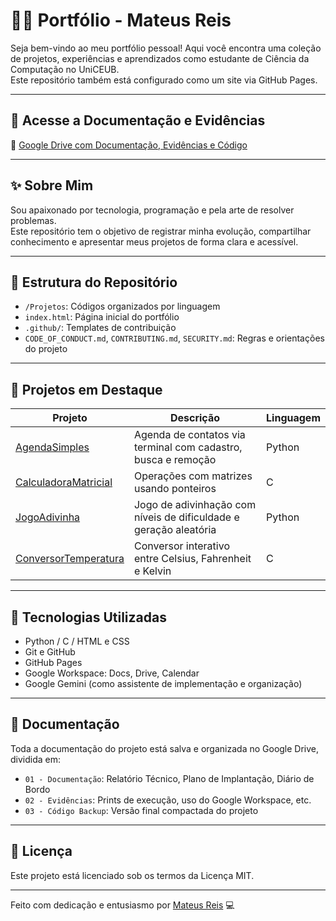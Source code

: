 # 👨‍💻 Portfólio - Mateus Reis

Seja bem-vindo ao meu portfólio pessoal! Aqui você encontra uma coleção de projetos, experiências e aprendizados como estudante de Ciência da Computação no UniCEUB.  
Este repositório também está configurado como um site via GitHub Pages.

---

## 🔗 Acesse a Documentação e Evidências

📂 [Google Drive com Documentação, Evidências e Código](https://drive.google.com/drive/folders/1KRJ1Dqbv1ZLZMXoKO48SwDMCLiuHqYwn?usp=drive_link)

---

## ✨ Sobre Mim

Sou apaixonado por tecnologia, programação e pela arte de resolver problemas.  
Este repositório tem o objetivo de registrar minha evolução, compartilhar conhecimento e apresentar meus projetos de forma clara e acessível.

---

## 📁 Estrutura do Repositório

- `/Projetos`: Códigos organizados por linguagem
- `index.html`: Página inicial do portfólio
- `.github/`: Templates de contribuição
- `CODE_OF_CONDUCT.md`, `CONTRIBUTING.md`, `SECURITY.md`: Regras e orientações do projeto

---

## 🧠 Projetos em Destaque

| Projeto               | Descrição                                                                 | Linguagem |
|-----------------------|---------------------------------------------------------------------------|-----------|
| [AgendaSimples](Projetos/AgendaSimples)        | Agenda de contatos via terminal com cadastro, busca e remoção            | Python    |
| [CalculadoraMatricial](Projetos/CalculadoraMatricial) | Operações com matrizes usando ponteiros                                  | C         |
| [JogoAdivinha](Projetos/JogoAdivinha)          | Jogo de adivinhação com níveis de dificuldade e geração aleatória        | Python    |
| [ConversorTemperatura](Projetos/ConversorTemperatura) | Conversor interativo entre Celsius, Fahrenheit e Kelvin                  | C         |

---

## 🚀 Tecnologias Utilizadas

- Python / C / HTML e CSS
- Git e GitHub
- GitHub Pages
- Google Workspace: Docs, Drive, Calendar
- Google Gemini (como assistente de implementação e organização)

---

## 🧾 Documentação

Toda a documentação do projeto está salva e organizada no Google Drive, dividida em:
- `01 - Documentação`: Relatório Técnico, Plano de Implantação, Diário de Bordo
- `02 - Evidências`: Prints de execução, uso do Google Workspace, etc.
- `03 - Código Backup`: Versão final compactada do projeto

---

## 📄 Licença

Este projeto está licenciado sob os termos da Licença MIT.

---

Feito com dedicação e entusiasmo por [Mateus Reis](https://github.com/Mateusreis197) 💻
